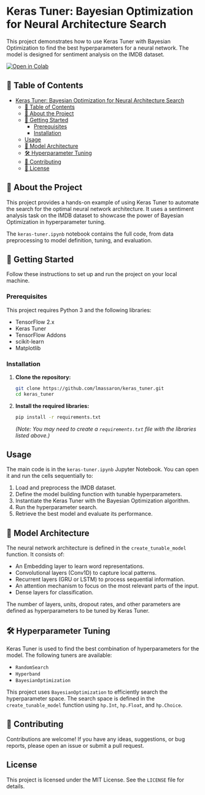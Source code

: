 # Keras Tuner: Bayesian Optimization for Neural Architecture Search

This project demonstrates how to use Keras Tuner with Bayesian Optimization to find the best hyperparameters for a neural network. The model is designed for sentiment analysis on the IMDB dataset.

[![Open in Colab](https://colab.research.google.com/assets/colab-badge.svg)](https://colab.research.google.com/github/lmassaron/keras_tuner/blob/main/keras-tuner.ipynb)

## 📝 Table of Contents
- [Keras Tuner: Bayesian Optimization for Neural Architecture Search](#keras-tuner-bayesian-optimization-for-neural-architecture-search)
  - [📝 Table of Contents](#-table-of-contents)
  - [🧐 About the Project](#-about-the-project)
  - [🚀 Getting Started](#-getting-started)
    - [Prerequisites](#prerequisites)
    - [Installation](#installation)
  - [Usage](#usage)
  - [🤖 Model Architecture](#-model-architecture)
  - [🛠️ Hyperparameter Tuning](#️-hyperparameter-tuning)
  - [🤝 Contributing](#-contributing)
  - [📄 License](#-license)


## 🧐 About the Project

This project provides a hands-on example of using Keras Tuner to automate the search for the optimal neural network architecture. It uses a sentiment analysis task on the IMDB dataset to showcase the power of Bayesian Optimization in hyperparameter tuning.

The `keras-tuner.ipynb` notebook contains the full code, from data preprocessing to model definition, tuning, and evaluation.

## 🚀 Getting Started

Follow these instructions to set up and run the project on your local machine.

### Prerequisites

This project requires Python 3 and the following libraries:

- TensorFlow 2.x
- Keras Tuner
- TensorFlow Addons
- scikit-learn
- Matplotlib

### Installation

1.  **Clone the repository:**
    ```bash
    git clone https://github.com/lmassaron/keras_tuner.git
    cd keras_tuner
    ```

2.  **Install the required libraries:**
    ```bash
    pip install -r requirements.txt
    ```
    *(Note: You may need to create a `requirements.txt` file with the libraries listed above.)*

## Usage

The main code is in the `keras-tuner.ipynb` Jupyter Notebook. You can open it and run the cells sequentially to:

1.  Load and preprocess the IMDB dataset.
2.  Define the model building function with tunable hyperparameters.
3.  Instantiate the Keras Tuner with the Bayesian Optimization algorithm.
4.  Run the hyperparameter search.
5.  Retrieve the best model and evaluate its performance.

## 🤖 Model Architecture

The neural network architecture is defined in the `create_tunable_model` function. It consists of:

-   An Embedding layer to learn word representations.
-   Convolutional layers (Conv1D) to capture local patterns.
-   Recurrent layers (GRU or LSTM) to process sequential information.
-   An attention mechanism to focus on the most relevant parts of the input.
-   Dense layers for classification.

The number of layers, units, dropout rates, and other parameters are defined as hyperparameters to be tuned by Keras Tuner.

## 🛠️ Hyperparameter Tuning

Keras Tuner is used to find the best combination of hyperparameters for the model. The following tuners are available:

-   `RandomSearch`
-   `Hyperband`
-   `BayesianOptimization`

This project uses `BayesianOptimization` to efficiently search the hyperparameter space. The search space is defined in the `create_tunable_model` function using `hp.Int`, `hp.Float`, and `hp.Choice`.

## 🤝 Contributing

Contributions are welcome! If you have any ideas, suggestions, or bug reports, please open an issue or submit a pull request.

## License

This project is licensed under the MIT License. See the `LICENSE` file for details.